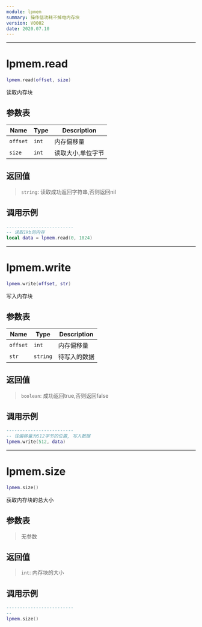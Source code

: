 ```yaml
---
module: lpmem
summary: 操作低功耗不掉电内存块
version: V0002
date: 2020.07.10
---
```


--------------------------------------------------
# lpmem.read

```lua
lpmem.read(offset, size)
```

读取内存块

## 参数表

Name | Type | Description
-----|------|--------------
`offset`|`int`| 内存偏移量
`size`|`int`| 读取大小,单位字节

## 返回值

> `string`: 读取成功返回字符串,否则返回nil

## 调用示例

```lua
-------------------------
-- 读取1kb的内存
local data = lpmem.read(0, 1024)
```


--------------------------------------------------
# lpmem.write

```lua
lpmem.write(offset, str)
```

写入内存块

## 参数表

Name | Type | Description
-----|------|--------------
`offset`|`int`| 内存偏移量
`str`|`string`| 待写入的数据

## 返回值

> `boolean`: 成功返回true,否则返回false

## 调用示例

```lua
-------------------------
-- 往偏移量为512字节的位置, 写入数据
lpmem.write(512, data)
```


--------------------------------------------------
# lpmem.size

```lua
lpmem.size()
```

获取内存块的总大小

## 参数表

> 无参数

## 返回值

> `int`: 内存块的大小

## 调用示例

```lua
-------------------------
-- 
lpmem.size()
```


